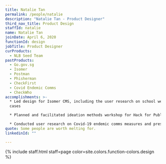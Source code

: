 ```yaml
---
title: Natalie Tan
permalink: /people/natalie
description: "Natalie Tan - Product Designer"
third_nav_title: Product Design
staffId: natalie
name: Natalie Tan
joinDate: April 6, 2020
functionId: design
jobTitle: Product Designer
curProducts:
  - NLB Seed Team
pastProducts:
  - Go.gov.sg
  - Isomer
  - Postman
  - Phisherman
  - CheckFirst
  - Covid Endemic Comms
  - CheckWho
accomplishments: >-
  * Led design for Isomer CMS, including the user research on school website use
  cases

  * Planned and facilitated ideation methods workshop for Hack for Public Good 2023

  * Conducted user research on Covid-19 endemic comms measures and presented findings to senior government leadership to accelerate change in the government communication approach
quote: Some people are worth melting for.
linkedinId: ""

---
```


{% include staff.html staff=page color=site.colors.function-colors.design %}
